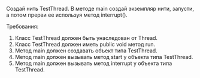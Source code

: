 
Создай нить TestThread.
В методе main создай экземпляр нити, запусти, а потом прерви ее используя метод interrupt().


Требования:
1.	Класс TestThread должен быть унаследован от Thread.
2.	Класс TestThread должен иметь public void метод run.
3.	Метод main должен создавать объект типа TestThread.
4.	Метод main должен вызывать метод start у объекта типа TestThread.
5.	Метод main должен вызывать метод interrupt у объекта типа TestThread.


